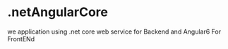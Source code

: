 # .netAngularCore
we application using .net core web service for Backend and Angular6 For FrontENd 
